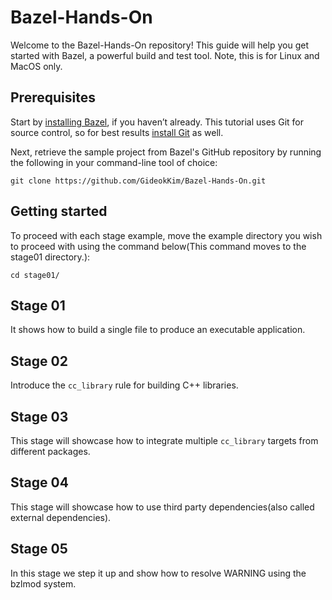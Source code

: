 # Bazel-Hands-On

Welcome to the Bazel-Hands-On repository! This guide will help you get started with Bazel, a powerful build and test tool. Note, this is for Linux and MacOS only.

## Prerequisites

Start by [installing Bazel](https://bazel.build/install), if you haven’t already. This tutorial uses Git for source control, so for best results [install Git](https://git-scm.com/book/en/v2/Getting-Started-Installing-Git) as well.

Next, retrieve the sample project from Bazel's GitHub repository by running the following in your command-line tool of choice:

```
git clone https://github.com/GideokKim/Bazel-Hands-On.git
```

## Getting started

To proceed with each stage example, move the example directory you wish to proceed with using the command below(This command moves to the stage01 directory.):

```
cd stage01/
```

## Stage 01

It shows how to build a single file to produce an executable application.

## Stage 02

Introduce the `cc_library` rule for building C++ libraries.

## Stage 03

This stage will showcase how to integrate multiple `cc_library` targets from different packages.

## Stage 04

This stage will showcase how to use third party dependencies(also called external dependencies).

## Stage 05

In this stage we step it up and show how to resolve WARNING using the bzlmod system.
